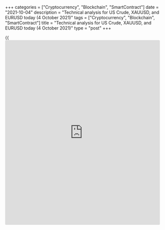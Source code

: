 +++
categories = ["Cryptocurrency", "Blockchain", "SmartContract"]
date = "2021-10-04"
description = "Technical analysis for US Crude, XAUUSD, and EURUSD today (4 October 2021)"
tags = ["Cryptocurrency", "Blockchain", "SmartContract"]
title = "Technical analysis for US Crude, XAUUSD, and EURUSD today (4 October 2021)"
type = "post"
+++

{{<iframe id="large-banner" src="https://www.bounty.group/#slide=5.0" width="100%" height="600" scrolling="no" style="border: 0px solid rgb(216, 221, 230); border-radius: 3px;">}}

2021-10-04

2021-10-04

Short-term analysis for oil, gold, and EURUSD for 04.10.2021Alex
Rodionov

I welcome my fellow traders! I have made a price forecast for US Crude,
XAUUSD, and EURUSD using a combination of margin zones methodology and
technical analysis. Based on the market analysis, I suggest entry
signals for intraday traders.

After reaching level 1.1565, the euro is trading in the upward
correction and testing the Additional Zone 1.1611 - 1.1606.

The article covers the following subjects:

## Oil price forecast for today: USCrude analysis

On Monday morning, the short-term oil uptrend continues. Its target is
the resistance level of 76.41. If it is broken out, then the next target
will be the Target Zone 78.59 - 78.08.

Now buyers are trying to break out the zone of 75.79 - 75.53, which
prevents the price from rising. If this zone is held during the day, the
oil price decline that began last week will continue and the September
30 low will be updated.

### [USCrude][1] trading ideas for today:

Open sell positions according to the pattern in 75.79 - 75.53.
TakeProfit: 73.43. StopLoss: according to the pattern rules.

* * *

## Gold price forecast for today: XAUUSD analysis

After updating the September 30 high, the gold price went into
correction. Now XAU is approaching the Additional Zone 1755 - 1754.
After the test of the zone, first of all, look for gold purchases
according to the pattern with the target at today's high.

If the Additional Zone is broken out, then the correction will continue
with the target in the Intermediary Zone 1745 - 1743. Look for purchases
in this support zone because the trend is up.

### [XAUUSD][2] trading ideas for today:

Buy according to the pattern in Additional Zone 1755 - 1754. TakeProfit:
1765. StopLoss: according to the pattern rules.

* * *

## Euro/Dollar forecast for today: EURUSD analysis

After reaching level 1.1565, the euro is trading in the upward
correction and testing the Additional Zone 1.1611 - 1.1606. If the
Additional Zone is held, the downtrend will continue and last week's low
will be updated.

However, if buyers have enough funds to break out the Additional Zone
upside, the correction will continue in the Intermediary Zone 1.1659 -
1.1650.

After testing the Intermediary Zone, watch for market reaction. The
further fate of the EUR/USD trend will depend on this reaction.

### [EURUSD][3] trading ideas for today:

  1. Sell according to the pattern in Additional Zone 1.1611 - 1.1606. TakeProfit:  1.1565. StopLoss: according to the pattern rules.

  2. If the Additional Zone 1.1611 - 1.1606 is broken out and the price consolidates higher, buy from the level of 1.1608. TakeProfit: Intermediary Zone 1.1659 - 1.1650. StopLoss: 1.1596.

* * *

P.S. Did you like my article? Share it in social networks: it will be
the best “thank you" :)

Ask me questions and comment below. I’ll be glad to answer your
questions and give necessary explanations.

 **Useful links:**

  * I recommend trying to trade with a reliable broker [here][4]. The system allows you to trade by yourself or copy successful traders from all across the globe.
  * Use my promo-code BLOG for getting deposit bonus 50% on LiteForex platform. Just enter this code in the appropriate field while [depositing][5] your trading account.
  * Telegram chat for traders: <t.me/liteforexengchat>. We are sharing the signals and trading experience
  * Telegram channel with high-quality analytics, Forex reviews, training articles, and other useful things for traders <t.me/liteforex>

## Price chart of EURUSD in real time mode

The content of this article reflects the author’s opinion and does not
necessarily reflect the official position of LiteForex. The material
published on this page is provided for informational purposes only and
should not be considered as the provision of investment advice for the
purposes of Directive 2004/39/EC.

Rate this article:

{{value}}

( {{count}} {{title}} )

   1. my.liteforex.com/trading?type=oil
   2. my.liteforex.com/trading/chart?symbol=XAUUSD&returnUrl=true
   3. my.liteforex.com/trading/chart?symbol=EURUSD&returnUrl=true
   4. my.liteforex.com/?category=analysts-opinions&slug=short-term-analysis-for-oil-gold-and-eurusd-for-04102021&openPopup=%2Fregistration%2Fpopup&utm_source=blog&utm_medium=article&utm_campaign=bonus
   5. my.liteforex.com/deposit/?category=analysts-opinions&slug=short-term-analysis-for-oil-gold-and-eurusd-for-04102021&promo_code=BLOG&utm_source=blog&utm_medium=article&utm_campaign=bonus